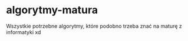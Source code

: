 # algorytmy-matura
Wszystkie potrzebne algorytmy, które podobno trzeba znać na maturę z informatyki xd
